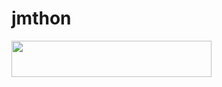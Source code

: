 # jmthon

<p align="left"><a href="https://heroku.com/deploy?template=https://github.com/mooyak/roz"> <img src="https://img.shields.io/badge/Deploy%20To%20Heroku-purple?style=for-the-badge&logo=heroku" width="320" height="58.45"/></a></p>

